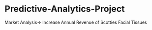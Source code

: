# Predictive-Analytics-Project
Market Analysis-> Increase Annual Revenue of Scotties Facial Tissues
